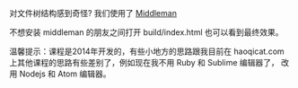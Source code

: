 

对文件树结构感到奇怪? 我们使用了 [Middleman](http://middlemanapp.com/)

不想安装 middleman 的朋友之间打开 build/index.html 也可以看到最终效果。

温馨提示：课程是2014年开发的，有些小地方的思路跟我目前在 haoqicat.com 上其他课程的思路有些差别了，例如现在我不用 Ruby 和 Sublime 编辑器了，
改用 Nodejs 和 Atom 编辑器。
